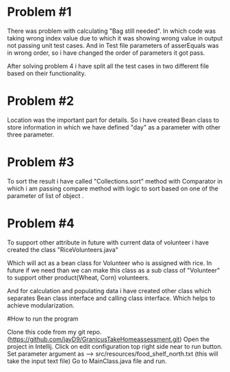 # Problem #1

There was problem with calculating "Bag still needed". In which code was taking wrong index value due to which it was showing wrong value in output not passing unit test cases.
And in Test file parameters of asserEquals was in wrong order, so i have changed the order of parameters it got pass.

After solving problem 4 i have split all the test cases in two different file based on their functionality.

# Problem #2

Location was the important part for details.
So i have created Bean class to store information in which we have defined "day" as a parameter with other three parameter.

# Problem #3

To sort the result i have called "Collections.sort" method with Comparator in which i am passing compare method with logic to sort based on one of the parameter of list of object .

# Problem #4

To support other attribute in future with current data of volunteer i have created the class "RiceVolunteers.java"

Which will act as a bean class for Volunteer who is assigned with rice. 
In future if we need than we can make this class as a sub class of "Volunteer" to support other product(Wheat, Corn) volunteers.

And for calculation and populating data i have created other class which separates Bean class interface and calling class interface.
Which helps to achieve modularization.


#How to run the program

Clone this code from my git repo.(https://github.com/jayD9/GranicusTakeHomeassessment.git)
Open the project in Intellij.
Click on edit configuration top right side near to run button. Set parameter argument as --> src/resources/food_shelf_north.txt (this will take the input text file)
Go to MainClass.java file and run.
